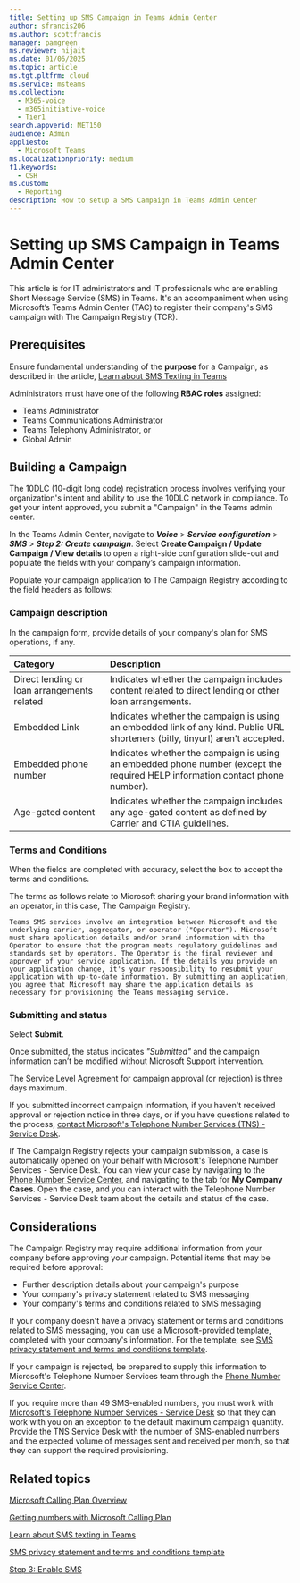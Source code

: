 ```yaml
---
title: Setting up SMS Campaign in Teams Admin Center
author: sfrancis206
ms.author: scottfrancis
manager: pamgreen
ms.reviewer: nijait
ms.date: 01/06/2025
ms.topic: article
ms.tgt.pltfrm: cloud
ms.service: msteams
ms.collection:
  - M365-voice
  - m365initiative-voice
  - Tier1
search.appverid: MET150
audience: Admin
appliesto:
  - Microsoft Teams
ms.localizationpriority: medium
f1.keywords:
  - CSH
ms.custom:
  - Reporting
description: How to setup a SMS Campaign in Teams Admin Center
---
```


# Setting up SMS Campaign in Teams Admin Center

This article is for IT administrators and IT professionals who are enabling Short Message Service (SMS) in Teams. It's an accompaniment when using Microsoft’s Teams Admin Center (TAC) to register their company's SMS campaign with The Campaign Registry (TCR).

## Prerequisites

Ensure fundamental understanding of the **purpose** for a Campaign, as described in the article, [Learn about SMS Texting in Teams](sms-overview.md)

Administrators must have one of the following **RBAC roles** assigned:
- Teams Administrator
- Teams Communications Administrator
- Teams Telephony Administrator, or
- Global Admin

## Building a Campaign

The 10DLC (10-digit long code) registration process involves verifying your organization's intent and ability to use the 10DLC network in compliance. To get your intent approved, you submit a "Campaign" in the Teams admin center.

In the Teams Admin Center, navigate to ***Voice*** > ***Service configuration*** > ***SMS*** > ***Step 2: Create campaign***.
Select **Create Campaign / Update Campaign / View details** to open a right-side configuration slide-out and populate the fields with your company’s campaign information.

Populate your campaign application to The Campaign Registry according to the field headers as follows:

### Campaign description

In the campaign form, provide details of your company's plan for SMS operations, if any.

|Category |Description |
|:-----|:-----|
|Direct lending or loan arrangements related |Indicates whether the campaign includes content related to direct lending or other loan arrangements. |
|Embedded Link |Indicates whether the campaign is using an embedded link of any kind. Public URL shorteners (bitly, tinyurl) aren't accepted. |
|Embedded phone number |Indicates whether the campaign is using an embedded phone number (except the required HELP information contact phone number). |
|Age-gated content |Indicates whether the campaign includes any age-gated content as defined by Carrier and CTIA guidelines.|

### Terms and Conditions

When the fields are completed with accuracy, select the box to accept the terms and conditions.

The terms as follows relate to Microsoft sharing your brand information with an operator, in this case, The Campaign Registry.

```text
Teams SMS services involve an integration between Microsoft and the underlying carrier, aggregator, or operator ("Operator"). Microsoft must share application details and/or brand information with the Operator to ensure that the program meets regulatory guidelines and standards set by operators. The Operator is the final reviewer and approver of your service application. If the details you provide on your application change, it's your responsibility to resubmit your application with up-to-date information. By submitting an application, you agree that Microsoft may share the application details as necessary for provisioning the Teams messaging service.
```

### Submitting and status

Select **Submit**.

Once submitted, the status indicates *"Submitted"* and the campaign information can’t be modified without Microsoft Support intervention.

The Service Level Agreement for campaign approval (or rejection) is three days maximum.

If you submitted incorrect campaign information, if you haven't received approval or rejection notice in three days, or if you have questions related to the process, [contact Microsoft's Telephone Number Services (TNS) - Service Desk](contact-tns-service-desk.md).

If The Campaign Registry rejects your campaign submission, a case is automatically opened on your behalf with Microsoft's Telephone Number Services - Service Desk. You can view your case by navigating to the [Phone Number Service Center](https://pstnsd.powerappsportals.com), and navigating to the tab for **My Company Cases**. Open the case, and you can interact with the Telephone Number Services - Service Desk team about the details and status of the case.

## Considerations

The Campaign Registry may require additional information from your company before approving your campaign. Potential items that may be required before approval:

- Further description details about your campaign's purpose
- Your company's privacy statement related to SMS messaging
- Your company's terms and conditions related to SMS messaging

If your company doesn't have a privacy statement or terms and conditions related to SMS messaging, you can use a Microsoft-provided template, completed with your company's information. For the template, see [SMS privacy statement and terms and conditions template](sms-privacy-terms-template.md).

If your campaign is rejected, be prepared to supply this information to Microsoft's Telephone Number Services team through the [Phone Number Service Center](https://pstnsd.powerappsportals.com).

If you require more than 49 SMS-enabled numbers, you must work with [Microsoft's Telephone Number Services - Service Desk](contact-tns-service-desk.md) so that they can work with you on an exception to the default maximum campaign quantity. Provide the TNS Service Desk with the number of SMS-enabled numbers and the expected volume of messages sent and received per month, so that they can support the required provisioning.

## Related topics

[Microsoft Calling Plan Overview](calling-plan-overview.md)

[Getting numbers with Microsoft Calling Plan](manage-phone-numbers-landing-page.md)

[Learn about SMS texting in Teams](sms-overview.md)

[SMS privacy statement and terms and conditions template](sms-privacy-terms-template.md)

[Step 3: Enable SMS](sms-management.md)
